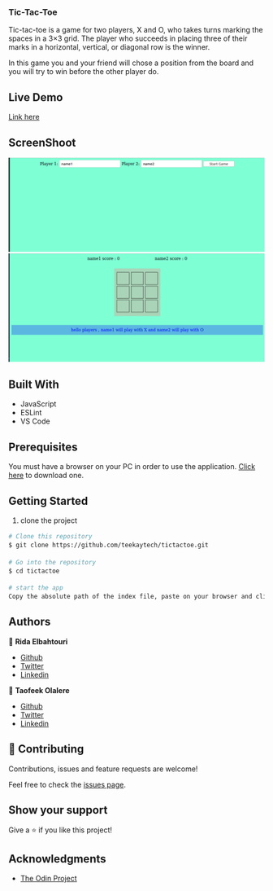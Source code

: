 ### Tic-Tac-Toe

Tic-tac-toe is a game for two players, X and O, who takes turns marking the spaces in a 3×3 grid. The player who succeeds in placing three of their marks in a horizontal, vertical, or diagonal row is the winner.

In this game you and your friend will chose a position from the board and you will try to win before the other player do.

## Live Demo

[Link here](https://stoic-shannon-858e28.netlify.app/)

## ScreenShoot

![screenshoot](images/Screenshot1.png)
![screenshoot](images/Screenshot2.png)

## Built With

- JavaScript
- ESLint
- VS Code

## Prerequisites

You must have a browser on your PC in order to use the application. [Click here](https://www.mozilla.org/en-US/firefox/new/) to download one.

## Getting Started

1. clone the project

```bash
# Clone this repository
$ git clone https://github.com/teekaytech/tictactoe.git

# Go into the repository
$ cd tictactoe

# start the app
Copy the absolute path of the index file, paste on your browser and click on enter
```

## Authors

👤 **Rida Elbahtouri**

- [Github](https://github.com/rida-elbahtouri)
- [Twitter](https://twitter.com/RElbahtouri)
- [Linkedin](https://www.linkedin.com/in/rida-elbahtouri/)

👤 **Taofeek Olalere**

- [Github](https://github.com/teekaytech)
- [Twitter](https://twitter.com/ola_lere)
- [Linkedin](https://www.linkedin.com/in/olaleretaofeek)

## 🤝 Contributing

Contributions, issues and feature requests are welcome!

Feel free to check the <a href="https://github.com/rida-elbahtouri/tictactoe/issues" target="_blank">issues page</a>.

## Show your support

Give a ⭐️ if you like this project!

## Acknowledgments

- <a href="https://www.theodinproject.com/" target="_blank">The Odin Project</a>
